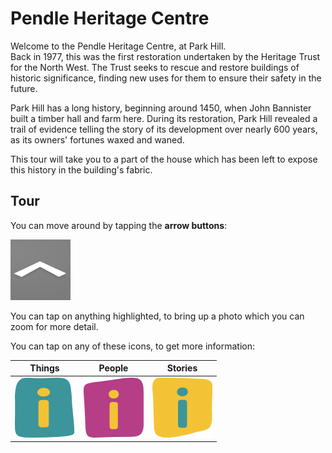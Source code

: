 # Pendle Heritage Centre
Welcome to the Pendle Heritage Centre, at Park Hill.  
Back in 1977, this was the first restoration undertaken by the Heritage Trust for the North West.
The Trust seeks to rescue and restore buildings of historic significance, finding new uses for them to ensure their safety in the future.

Park Hill has a long history, beginning around 1450, when John Bannister built a timber hall and farm here. During its restoration, Park Hill revealed a trail of evidence telling the story of its development over nearly 600 years, as its owners' fortunes waxed and waned.

This tour will take you to a part of the house which has been left to expose this history in the building's fabric. 

## Tour
You can move around by tapping the **arrow buttons**: 

![arrows](./nav_arrow.png)  

You can tap on anything highlighted, to bring up a photo which you can zoom for more detail.

You can tap on any of these icons, to get more information:

| Things                  | People                  | Stories                   |
| ----------------------- | ----------------------- | ------------------------- |
| ![things](./things.png) | ![people](./people.png) | ![stories](./stories.png) |


